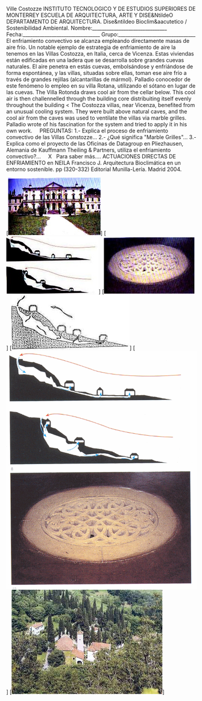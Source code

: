  Ville Costozze INSTITUTO TECNOLOGICO Y DE ESTUDIOS SUPERIORES DE MONTERREY ESCUELA DE ARQUITECTURA, ARTE Y DISE&NtildeO DEPARTAMENTO DE ARQUITECTURA. Dise&ntildeo Bioclim&aacutetico / Sostenibilidad Ambiental. Nombre:_______________________________ Fecha:________________________________ Grupo:________________________________ El enfriamiento convectivo se alcanza empleando directamente masas de aire frío. Un notable ejemplo de estrategia de enfriamiento de aire la tenemos en las Villas Costozza, en Italia, cerca de Vicenza. Estas viviendas están edificadas en una ladera que se desarrolla sobre grandes cuevas naturales. El aire penetra en estás cuevas, embolsándose y enfriándose de forma espontánea, y las villas, situadas sobre ellas, toman ese aire frío a través de grandes rejillas (alcantarillas de mármol). Palladio conocedor de este fenómeno lo empleo en su villa Rotana, utilizando el sótano en lugar de las cuevas. The Villa Rotonda draws cool air from the cellar below. This cool air is then challennelled through the building core distribuiting itself evenly throughout the building < The Costozza villas, near Vicenza, benefited from an unusual cooling system. They were built above natural caves, and the cool air from the caves was used to ventilate the villas via marble grilles. Palladio wrote of his fascination for the system and tried to apply it in his own work.     PREGUNTAS: 1.- Explica el proceso de enfriamiento convectivo de las Villas Constozze... 2.- ¿Qué significa "Marble Grilles"... 3.- Explica como el proyecto de las Oficinas de Datagroup en Pliezhausen, Alemania de Kauffmann Theiling & Partners, utiliza el enfriamiento convectivo?...     X   Para saber más.... ACTUACIONES DIRECTAS DE ENFRIAMIENTO en NEILA Francisco J. Arquitectura Bioclimática en un entorno sostenible. pp (320-332) Editorial Munilla-Lería. Madrid 2004. 

[![](./content/1/M1.8/Palladio.4.jpg)]
[![](./content/1/M1.8/Palladio.3.jpg)]
[![](./content/1/M1.8/Palladio.6.jpg)]
[![](./content/1/M1.8/Palladio.2.jpg)]
[![](./content/1/M1.8/Respiradero.gif)]
[![](./content/1/M1.8/palladio.7.jpg)]
